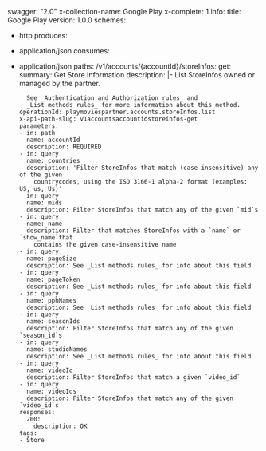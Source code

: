 swagger: "2.0"
x-collection-name: Google Play
x-complete: 1
info:
  title: Google Play
  version: 1.0.0
schemes:
- http
produces:
- application/json
consumes:
- application/json
paths:
  /v1/accounts/{accountId}/storeInfos:
    get:
      summary: Get Store Information
      description: |-
        List StoreInfos owned or managed by the partner.

        See _Authentication and Authorization rules_ and
        _List methods rules_ for more information about this method.
      operationId: playmoviespartner.accounts.storeInfos.list
      x-api-path-slug: v1accountsaccountidstoreinfos-get
      parameters:
      - in: path
        name: accountId
        description: REQUIRED
      - in: query
        name: countries
        description: 'Filter StoreInfos that match (case-insensitive) any of the given
          countrycodes, using the ISO 3166-1 alpha-2 format (examples: US, us, Us)'
      - in: query
        name: mids
        description: Filter StoreInfos that match any of the given `mid`s
      - in: query
        name: name
        description: Filter that matches StoreInfos with a `name` or `show_name`that
          contains the given case-insensitive name
      - in: query
        name: pageSize
        description: See _List methods rules_ for info about this field
      - in: query
        name: pageToken
        description: See _List methods rules_ for info about this field
      - in: query
        name: pphNames
        description: See _List methods rules_ for info about this field
      - in: query
        name: seasonIds
        description: Filter StoreInfos that match any of the given `season_id`s
      - in: query
        name: studioNames
        description: See _List methods rules_ for info about this field
      - in: query
        name: videoId
        description: Filter StoreInfos that match a given `video_id`
      - in: query
        name: videoIds
        description: Filter StoreInfos that match any of the given `video_id`s
      responses:
        200:
          description: OK
      tags:
      - Store